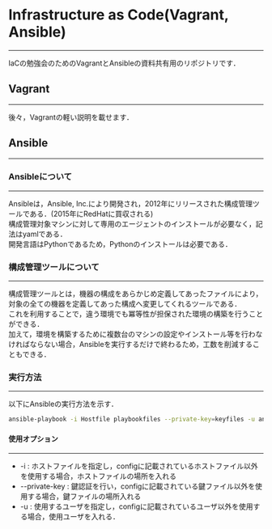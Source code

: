 # Infrastructure as Code(Vagrant, Ansible)

---

IaCの勉強会のためのVagrantとAnsibleの資料共有用のリポジトリです．

## Vagrant

---

後々，Vagrantの軽い説明を載せます．

## Ansible

---

### Ansibleについて

---

Ansibleは，Ansible, Inc.により開発され，2012年にリリースされた構成管理ツールである．(2015年にRedHatに買収される)  
構成管理対象マシンに対して専用のエージェントのインストールが必要なく，記法はyamlである．  
開発言語はPythonであるため，Pythonのインストールは必要である．  

### 構成管理ツールについて

---

構成管理ツールとは，機器の構成をあらかじめ定義してあったファイルにより，対象の全ての機器を定義してあった構成へ変更してくれるツールである．  
これを利用することで，違う環境でも冪等性が担保された環境の構築を行うことができる．  
加えて，環境を構築するために複数台のマシンの設定やインストール等を行わなければならない場合，Ansibleを実行するだけで終わるため，工数を削減することもできる．  

### 実行方法

---

以下にAnsibleの実行方法を示す．

```bash
ansible-playbook -i Hostfile playbookfiles --private-key=keyfiles -u ansible
```

#### 使用オプション

---

- -i : ホストファイルを指定し，configに記載されているホストファイル以外を使用する場合，ホストファイルの場所を入れる
- --private-key : 鍵認証を行い，configに記載されている鍵ファイル以外を使用する場合，鍵ファイルの場所入れる
- -u : 使用するユーザを指定し，configに記載されているユーザ以外を使用する場合，使用ユーザを入れる．
